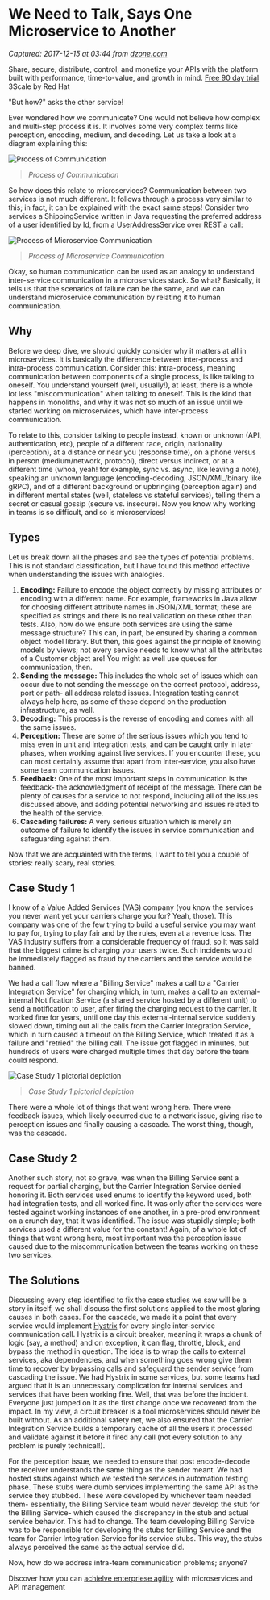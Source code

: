 # We Need to Talk, Says One Microservice to Another

_Captured: 2017-12-15 at 03:44 from [dzone.com](https://dzone.com/articles/we-need-to-talk-says-one-service-to-another?edition=342136&utm_source=Zone%20Newsletter&utm_medium=email&utm_campaign=integration%202017-12-14)_

Share, secure, distribute, control, and monetize your APIs with the platform built with performance, time-to-value, and growth in mind. [Free 90 day trial](https://dzone.com/go?i=257321&u=https%3A%2F%2Fwww.redhat.com%2Fen%2Ftechnologies%2Fjboss-middleware%2F3scale%2Fget-started%3Fsc_cid%3D701f2000000tnttAAA) 3Scale by Red Hat

"But how?" asks the other service!

Ever wondered how we communicate? One would not believe how complex and multi-step process it is. It involves some very complex terms like perception, encoding, medium, and decoding. Let us take a look at a diagram explaining this:

![Process of Communication](https://dzone.com/storage/temp/7315650-process-of-communication.png)

> _Process of Communication_

So how does this relate to microservices? Communication between two services is not much different. It follows through a process very similar to this; in fact, it can be explained with the exact same steps! Consider two services a ShippingService written in Java requesting the preferred address of a user identified by Id, from a UserAddressService over REST a call:

![Process of Microservice Communication](https://dzone.com/storage/temp/7315656-process-of-microservice-communication.png)

> _Process of Microservice Communication_

Okay, so human communication can be used as an analogy to understand inter-service communication in a microservices stack. So what? Basically, it tells us that the scenarios of failure can be the same, and we can understand microservice communication by relating it to human communication.

## Why

Before we deep dive, we should quickly consider why it matters at all in microservices. It is basically the difference between inter-process and intra-process communication. Consider this: intra-process, meaning communication between components of a single process, is like talking to oneself. You understand yourself (well, usually!), at least, there is a whole lot less "miscommunication" when talking to oneself. This is the kind that happens in monoliths, and why it was not so much of an issue until we started working on microservices, which have inter-process communication.

To relate to this, consider talking to people instead, known or unknown (API, authentication, etc), people of a different race, origin, nationality (perception), at a distance or near you (response time), on a phone versus in person (medium/network, protocol), direct versus indirect, or at a different time (whoa, yeah! for example, sync vs. async, like leaving a note), speaking an unknown language (encoding-decoding, JSON/XML/binary like gRPC), and of a different background or upbringing (perception again) and in different mental states (well, stateless vs stateful services), telling them a secret or casual gossip (secure vs. insecure). Now you know why working in teams is so difficult, and so is microservices!

## Types

Let us break down all the phases and see the types of potential problems. This is not standard classification, but I have found this method effective when understanding the issues with analogies.

  1. **Encoding:** Failure to encode the object correctly by missing attributes or encoding with a different name. For example, frameworks in Java allow for choosing different attribute names in JSON/XML format; these are specified as strings and there is no real validation on these other than tests. Also, how do we ensure both services are using the same message structure? This can, in part, be ensured by sharing a common object model library. But then, this goes against the principle of knowing models by views; not every service needs to know what all the attributes of a Customer object are! You might as well use queues for communication, then.
  2. **Sending the message:** This includes the whole set of issues which can occur due to not sending the message on the correct protocol, address, port or path- all address related issues. Integration testing cannot always help here, as some of these depend on the production infrastructure, as well.
  3. **Decoding:** This process is the reverse of encoding and comes with all the same issues.
  4. **Perception:** These are some of the serious issues which you tend to miss even in unit and integration tests, and can be caught only in later phases, when working against live services. If you encounter these, you can most certainly assume that apart from inter-service, you also have some team communication issues.
  5. **Feedback:** One of the most important steps in communication is the feedback- the acknowledgment of receipt of the message. There can be plenty of causes for a service to not respond, including all of the issues discussed above, and adding potential networking and issues related to the health of the service.
  6. **Cascading failures:** A very serious situation which is merely an outcome of failure to identify the issues in service communication and safeguarding against them.

Now that we are acquainted with the terms, I want to tell you a couple of stories: really scary, real stories.

## Case Study 1

I know of a Value Added Services (VAS) company (you know the services you never want yet your carriers charge you for? Yeah, those). This company was one of the few trying to build a useful service you may want to pay for, trying to play fair and by the rules, even at a revenue loss. The VAS industry suffers from a considerable frequency of fraud, so it was said that the biggest crime is charging your users twice. Such incidents would be immediately flagged as fraud by the carriers and the service would be banned.

We had a call flow where a "Billing Service" makes a call to a "Carrier Integration Service" for charging which, in turn, makes a call to an external-internal Notification Service (a shared service hosted by a different unit) to send a notification to user, after firing the charging request to the carrier. It worked fine for years, until one day this external-internal service suddenly slowed down, timing out all the calls from the Carrier Integration Service, which in turn caused a timeout on the Billing Service, which treated it as a failure and "retried" the billing call. The issue got flagged in minutes, but hundreds of users were charged multiple times that day before the team could respond.

![Case Study 1 pictorial depiction](https://dzone.com/storage/temp/7315659-multiplecharging-block-diagram.png)

> _Case Study 1 pictorial depiction_

There were a whole lot of things that went wrong here. There were feedback issues, which likely occurred due to a network issue, giving rise to perception issues and finally causing a cascade. The worst thing, though, was the cascade.

## Case Study 2

Another such story, not so grave, was when the Billing Service sent a request for partial charging, but the Carrier Integration Service denied honoring it. Both services used enums to identify the keyword used, both had integration tests, and all worked fine. It was only after the services were tested against working instances of one another, in a pre-prod environment on a crunch day, that it was identified. The issue was stupidly simple; both services used a different value for the constant! Again, of a whole lot of things that went wrong here, most important was the perception issue caused due to the miscommunication between the teams working on these two services.

## The Solutions

Discussing every step identified to fix the case studies we saw will be a story in itself, we shall discuss the first solutions applied to the most glaring causes in both cases. For the cascade, we made it a point that every service would implement [Hystrix](https://github.com/Netflix/Hystrix) for every single inter-service communication call. Hystrix is a circuit breaker, meaning it wraps a chunk of logic (say, a method) and on exception, it can flag, throttle, block, and bypass the method in question. The idea is to wrap the calls to external services, aka dependencies, and when something goes wrong give them time to recover by bypassing calls and safeguard the sender service from cascading the issue. We had Hystrix in some services, but some teams had argued that it is an unnecessary complication for internal services and services that have been working fine. Well, that was before the incident. Everyone just jumped on it as the first change once we recovered from the impact. In my view, a circuit breaker is a tool microservices should never be built without. As an additional safety net, we also ensured that the Carrier Integration Service builds a temporary cache of all the users it processed and validate against it before it fired any call (not every solution to any problem is purely technical!).

For the perception issue, we needed to ensure that post encode-decode the receiver understands the same thing as the sender meant. We had hosted stubs against which we tested the services in automation testing phase. These stubs were dumb services implementing the same API as the service they stubbed. These were developed by whichever team needed them- essentially, the Billing Service team would never develop the stub for the Billing Service- which caused the discrepancy in the stub and actual service behavior. This had to change. The team developing Billing Service was to be responsible for developing the stubs for Billing Service and the team for Carrier Integration Service for its service stubs. This way, the stubs always perceived the same as the actual service did.

Now, how do we address intra-team communication problems; anyone?

Discover how you can [achielve enterpriese agility](https://dzone.com/go?i=257322&u=https%3A%2F%2Fwww.redhat.com%2Fen%2Fresources%2F3scale-enterprise-agility-with-microservices-api-management-whitepaper%3Fsc_cid%3D701f2000000tntUAAQ) with microservices and API management

